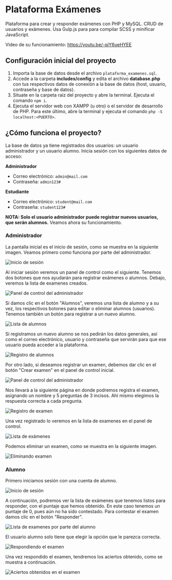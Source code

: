 # Plataforma Exámenes

Plataforma para crear y responder exámenes con PHP y MySQL.
CRUD de usuarios y exámenes. Usa Gulp.js para para compilar SCSS y minificar JavaScript.

Video de su funcionamiento:
https://youtu.be/-qjY6ueHYEE

## Configuración inicial del proyecto

1. Importa la base de datos desde el archivo `plataforma_examenes.sql`.
2. Accede a la carpeta **includes/config** y edita el archivo **database.php** con tus respectivos datos de conexión a la base de datos (host, usuario, contraseña y base de datos).
3. Situate en la carpeta raíz del proyecto y abre la terminal. Ejecuta el comando `npm i`.
4. Ejecuta el servidor web con XAMPP (u otro) o el servidor de desarrollo de PHP. Para este último, abre la terminal y ejecuta el comando `php -S localhost:<PUERTO>`.

## ¿Cómo funciona el proyecto?

La base de datos ya tiene registrados dos usuarios: un usuario administrador y un usuario alumno.
Inicia sesión con los siguientes datos de acceso:

**Administrador**
- Correo electrónico: `admin@mail.com`
- Contraseña: `admin123#`

**Estudiante**
- Correo electrónico: `student@mail.com`
- Contraseña: `student123#`

**NOTA: Solo el usuario administrador puede registrar nuevos usuarios, que serán alumnos.**
Veamos ahora su funcionamiento.

### Administrador

La pantalla inicial es el inicio de sesión, como se muestra en la siguiente imagen. Veamos primero como funciona por parte del administrador.

![Inicio de sesión](https://raw.githubusercontent.com/josemcj/PlataformaExamenes/main/screenshots/01.png)

Al iniciar sesión veremos un panel de control como el siguiente. Tenemos dos botones que nos ayudarán para registrar exámenes o alumnos. Debajo, veremos la lista de examenes creados.

![Panel de control del administrador](https://raw.githubusercontent.com/josemcj/PlataformaExamenes/main/screenshots/02.png)

Si damos clic en el botón "Alumnos", veremos una lista de alumno y a su vez, los respectivos botones para editar o eliminar alumnos (usuarios). Tenemos también un botón para registrar a un nuevo alumno.

![Lista de alumnos](https://raw.githubusercontent.com/josemcj/PlataformaExamenes/main/screenshots/03.png)

Si registramos un nuevo alumno se nos pedirán los datos generales, así como el correo electrónico, usuario y contraseña que servirán para que ese usuario pueda acceder a la plataforma.

![Registro de alumnos](https://raw.githubusercontent.com/josemcj/PlataformaExamenes/main/screenshots/04.png)

Por otro lado, si deseamos registrar un examen, debemos dar clic en el botón "Crear examen" en el panel de control inicial.

![Panel de control del administrador](https://raw.githubusercontent.com/josemcj/PlataformaExamenes/main/screenshots/02.png)

Nos llevará a la siguiente página en donde podremos registra el examen, asignando un nombre y 5 preguntas de 3 incisos. Ahí mismo elegimos la respuesta correcta a cada pregunta.

![Registro de examen](https://raw.githubusercontent.com/josemcj/PlataformaExamenes/main/screenshots/05.png)

Una vez registrado lo veremos en la lista de examenes en el panel de control.

![Lista de exámenes](https://raw.githubusercontent.com/josemcj/PlataformaExamenes/main/screenshots/06.png)

Podemos eliminar un examen, como se muestra en la siguiente imagen.

![Eliminando examen](https://raw.githubusercontent.com/josemcj/PlataformaExamenes/main/screenshots/07.png)

### Alumno

Primero iniciamos sesión con una cuenta de alumno.

![Inicio de sesión](https://raw.githubusercontent.com/josemcj/PlataformaExamenes/main/screenshots/01.png)

A continuación, podremos ver la lista de exámenes que tenemos listos para responder, con el puntaje que hemos obtenido. En este caso tenemos un puntaje de 0, pues aún no ha sido contestado.
Para contestar el examen damos clic en el botón "Responder".

![Lista de examenes por parte del alumno](https://raw.githubusercontent.com/josemcj/PlataformaExamenes/main/screenshots/09.png)

El usuario alumno solo tiene que elegir la opción que le parezca correcta.

![Respondiendo el examen](https://raw.githubusercontent.com/josemcj/PlataformaExamenes/main/screenshots/10.png)

Una vez respondido el examen, tendremos los aciertos obtenido, como se muestra a continuación.

![Aciertos obtenidos en el examen](https://raw.githubusercontent.com/josemcj/PlataformaExamenes/main/screenshots/11.png)